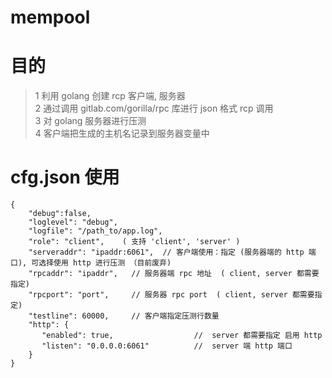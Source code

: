 # mempool  

# 目的  

>  1 利用 golang 创建 rcp 客户端, 服务器  
>  2 通过调用 gitlab.com/gorilla/rpc 库进行 json 格式 rcp 调用  
>  3 对 golang 服务器进行压测   
>  4 客户端把生成的主机名记录到服务器变量中   


# cfg.json 使用  

```
{
    "debug":false,
    "loglevel": "debug",
    "logfile": "/path_to/app.log",
    "role": "client",    ( 支持 'client', 'server' )
    "serveraddr": "ipaddr:6061",  // 客户端使用：指定 (服务器端的 http 端口), 可选择使用 http 进行压测 （目前废弃)
    "rpcaddr": "ipaddr",   // 服务器端 rpc 地址  ( client, server 都需要指定)
    "rpcport": "port",     // 服务器 rpc port  ( client, server 都需要指定)
    "testline": 60000,     // 客户端指定压测行数量  
    "http": {
       "enabled": true,                  //  server 都需要指定 启用 http
       "listen": "0.0.0.0:6061"          //  server 端 http 端口 
    }
}

```
